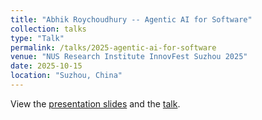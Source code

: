 ```yaml
---
title: "Abhik Roychoudhury -- Agentic AI for Software"
collection: talks
type: "Talk"
permalink: /talks/2025-agentic-ai-for-software
venue: "NUS Research Institute InnovFest Suzhou 2025"
date: 2025-10-15
location: "Suzhou, China"
---
```


View the [presentation slides](https://abhikrc.com/pdf/NUSRI.pdf) and the [talk](https://www.youtube.com/watch?v=Xv74T4MoUik).
